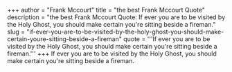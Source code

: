 +++
author = "Frank Mccourt"
title = "the best Frank Mccourt Quote"
description = "the best Frank Mccourt Quote: If ever you are to be visited by the Holy Ghost, you should make certain you're sitting beside a fireman."
slug = "if-ever-you-are-to-be-visited-by-the-holy-ghost-you-should-make-certain-youre-sitting-beside-a-fireman"
quote = '''If ever you are to be visited by the Holy Ghost, you should make certain you're sitting beside a fireman.'''
+++
If ever you are to be visited by the Holy Ghost, you should make certain you're sitting beside a fireman.
